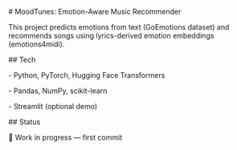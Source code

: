 \# MoodTunes: Emotion-Aware Music Recommender



This project predicts emotions from text (GoEmotions dataset) and recommends songs using lyrics-derived emotion embeddings (emotions4midi).



\## Tech

\- Python, PyTorch, Hugging Face Transformers

\- Pandas, NumPy, scikit-learn

\- Streamlit (optional demo)



\## Status

🚀 Work in progress — first commit



